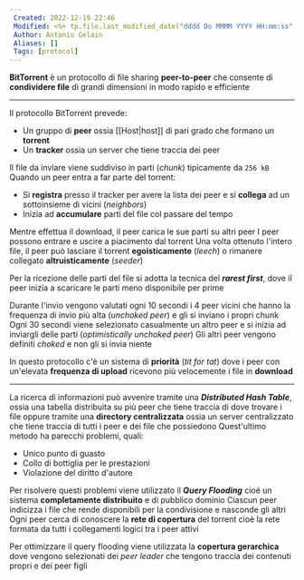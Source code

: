 ```yaml
---
 Created: 2022-12-19 22:46
 Modified: <%+ tp.file.last_modified_date("dddd Do MMMM YYYY HH:mm:ss") %>
 Author: Antonio Gelain
 Aliases: []
 Tags: [protocol]
---
```


**BitTorrent** è un protocollo di file sharing **peer-to-peer** che consente di **condividere file** di grandi dimensioni in modo rapido e efficiente

---

Il protocollo BitTorrent prevede:
- Un gruppo di **peer** ossia [[Host|host]] di pari grado che formano un **torrent**
- Un **tracker** ossia un server che tiene traccia dei peer

Il file da inviare viene suddiviso in parti (*chunk*) tipicamente da `256 kB`
Quando un peer entra a far parte del torrent:
- Si **registra** presso il tracker per avere la lista dei peer e si **collega** ad un sottoinsieme di vicini (*neighbors*)
- Inizia ad **accumulare** parti del file col passare del tempo

Mentre effettua il download, il peer carica le sue parti su altri peer
I peer possono entrare e uscire a piacimento dal torrent
Una volta ottenuto l'intero file, il peer può lasciare il torrent **egoisticamente** (*leech*) o rimanere collegato **altruisticamente** (*seeder*)

Per la ricezione delle parti del file si adotta la tecnica del ***rarest first***, dove il peer inizia a scaricare le parti meno disponibile per prime

Durante l'invio vengono valutati ogni 10 secondi i 4 peer vicini che hanno la frequenza di invio più alta (*unchoked peer*) e gli si inviano i propri chunk
Ogni 30 secondi viene selezionato casualmente un altro peer e si inizia ad inviargli delle parti (*optimistically unchoked peer*)
Gli altri peer vengono definiti *choked* e non gli si invia niente

In questo protocollo c'è un sistema di **priorità** (*tit for tat*) dove i peer con un'elevata **frequenza di upload** ricevono più velocemente i file in **download**

---

La ricerca di informazioni può avvenire tramite una ***Distributed Hash Table***, ossia una tabella distribuita su più peer che tiene traccia di dove trovare i file oppure tramite una **directory centralizzata** ossia un server centralizzato che tiene traccia di tutti i peer e dei file che possiedono
Quest'ultimo metodo ha parecchi problemi, quali:
- Unico punto di guasto
- Collo di bottiglia per le prestazioni
- Violazione del diritto d'autore

Per risolvere questi problemi viene utilizzato il ***Query Flooding*** cioé un sistema **completamente distribuito** e di pubblico dominio
Ciascun peer indicizza i file che rende disponibili per la condivisione e nasconde gli altri
Ogni peer cerca di conoscere la **rete di copertura** del torrent cioè la rete formata da tutti i collegamenti logici tra i peer attivi

Per ottimizzare il query flooding viene utilizzata la **copertura gerarchica** dove vengono selezionati dei *peer leader* che tengono traccia dei contenuti propri e dei peer figli